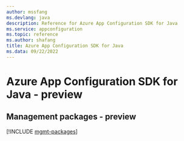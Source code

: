 ```yaml
---
author: mssfang
ms.devlang: java
description: Reference for Azure App Configuration SDK for Java
ms.service: appconfiguration
ms.topic: reference
ms.author: shafang
title: Azure App Configuration SDK for Java
ms.data: 09/22/2022
---
```

# Azure App Configuration SDK for Java - preview

## Management packages - preview
[!INCLUDE [mgmt-packages](app-configuration-mgmt-index.md)]